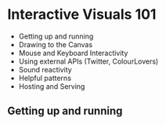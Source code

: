# Interactive Visuals 101

* Getting up and running
* Drawing to the Canvas
* Mouse and Keyboard Interactivity
* Using external APIs (Twitter, ColourLovers)
* Sound reactivity
* Helpful patterns
* Hosting and Serving


## Getting up and running